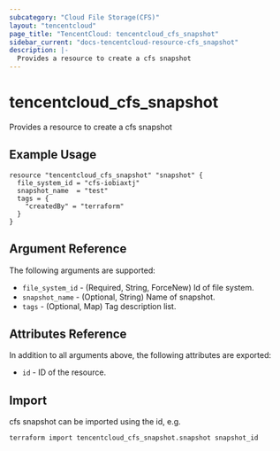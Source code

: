 ```yaml
---
subcategory: "Cloud File Storage(CFS)"
layout: "tencentcloud"
page_title: "TencentCloud: tencentcloud_cfs_snapshot"
sidebar_current: "docs-tencentcloud-resource-cfs_snapshot"
description: |-
  Provides a resource to create a cfs snapshot
---
```


# tencentcloud_cfs_snapshot

Provides a resource to create a cfs snapshot

## Example Usage

```hcl
resource "tencentcloud_cfs_snapshot" "snapshot" {
  file_system_id = "cfs-iobiaxtj"
  snapshot_name  = "test"
  tags = {
    "createdBy" = "terraform"
  }
}
```

## Argument Reference

The following arguments are supported:

* `file_system_id` - (Required, String, ForceNew) Id of file system.
* `snapshot_name` - (Optional, String) Name of snapshot.
* `tags` - (Optional, Map) Tag description list.

## Attributes Reference

In addition to all arguments above, the following attributes are exported:

* `id` - ID of the resource.



## Import

cfs snapshot can be imported using the id, e.g.

```
terraform import tencentcloud_cfs_snapshot.snapshot snapshot_id
```

